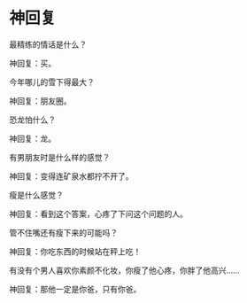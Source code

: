 # 神回复

最精练的情话是什么？ 

神回复：买。 

今年哪儿的雪下得最大？ 

神回复：朋友圈。 

恐龙怕什么？ 

神回复：龙。 

有男朋友时是什么样的感觉？ 

神回复：变得连矿泉水都拧不开了。 

瘦是什么感觉？ 

神回复：看到这个答案，心疼了下问这个问题的人。 

管不住嘴还有瘦下来的可能吗？ 

神回复：你吃东西的时候站在秤上吃！ 

有没有个男人喜欢你素颜不化妆，你瘦了他心疼，你胖了他高兴…… 

神回复：那他一定是你爸，只有你爸。